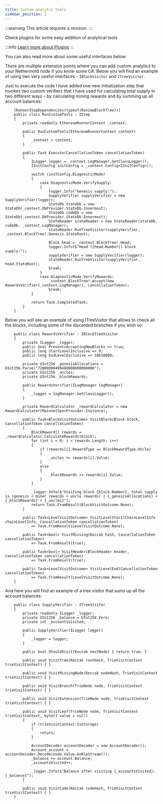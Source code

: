 ```yaml
---
title: Custom analytic tools
sidebar_position: 2
---
```


:::warning
This article requires a revision.
:::

Check plugins for some easy addition of analytical tools

:::info
[Learn more about Plugins](plugins.md)
:::

You can also read more about some useful interfaces below:

There are multiple extension points where you can add custom analytics to your Nethermind node if you know some C#.
Below you will find an example of using two very useful interfaces - `IBlockVisitor` and `ITreeVisitor`.

Just to execute the code I have added one new initialization step that invokes two custom verifiers that I have used for
calculating total supply in two different ways - by calculating mining rewards and by summing up all account balances:

```
    [RunnerStepDependencies(typeof(ReviewBlockTree))]
    public class RunCustomTools : IStep
    {
        private readonly EthereumRunnerContext _context;

        public RunCustomTools(EthereumRunnerContext context)
        {
            _context = context;
        }

        public Task Execute(CancellationToken cancellationToken)
        {
            ILogger logger = _context.LogManager.GetClassLogger();
            IInitConfig initConfig = _context.Config<IInitConfig>();

            switch (initConfig.DiagnosticMode)
            {
                case DiagnosticMode.VerifySupply:
                {
                    logger.Info("Genesis supply:");
                    SupplyVerifier supplyVerifier = new SupplyVerifier(logger);
                    StateDb stateDb = new StateDb(_context.DbProvider.StateDb.Innermost);
                    StateDb codeDb = new StateDb(_context.DbProvider.StateDb.Innermost);
                    StateReader stateReader = new StateReader(stateDb, codeDb, _context.LogManager);
                    stateReader.RunTreeVisitor(supplyVerifier, _context.BlockTree!.Genesis.StateRoot);

                    Block head = _context.BlockTree!.Head;
                    logger.Info($"Head ({head.Number}) block supply:");
                    supplyVerifier = new SupplyVerifier(logger);
                    stateReader.RunTreeVisitor(supplyVerifier, head.StateRoot);
                    break;
                }
                case DiagnosticMode.VerifyRewards:
                    _context.BlockTree!.Accept(new RewardsVerifier(_context.LogManager), cancellationToken);
                    break;
            }

            return Task.CompletedTask;
        }
    }
```

Below you will see an example of using ITreeVisitor that allows to check all the blocks, including some of the discarded
branches if you wish so:

```
    public class RewardsVerifier : IBlockTreeVisitor
    {
        private ILogger _logger;
        public bool PreventsAcceptingNewBlocks => true;
        public long StartLevelInclusive => 0;
        public long EndLevelExclusive => 10618000;

        private UInt256 _genesisAllocations = UInt256.Parse("72009990499480000000000000");
        private UInt256 _uncles;
        private UInt256 _blockRewards;

        public RewardsVerifier(ILogManager logManager)
        {
            _logger = logManager.GetClassLogger();
        }

        private RewardCalculator _rewardCalculator = new RewardCalculator(MainnetSpecProvider.Instance);

        public Task<BlockVisitOutcome> VisitBlock(Block block, CancellationToken cancellationToken)
        {
            BlockReward[] rewards = _rewardCalculator.CalculateRewards(block);
            for (int i = 0; i < rewards.Length; i++)
            {
                if (rewards[i].RewardType == BlockRewardType.Uncle)
                {
                    _uncles += rewards[i].Value;
                }
                else
                {
                    _blockRewards += rewards[i].Value;
                }
            }

            _logger.Info($"Visiting block {block.Number}, total supply is (genesis + miner rewards + uncle rewards) | {_genesisAllocations} + {_blockRewards} + {_uncles}");
            return Task.FromResult(BlockVisitOutcome.None);
        }

        public Task<LevelVisitOutcome> VisitLevelStart(ChainLevelInfo chainLevelInfo, CancellationToken cancellationToken)
            => Task.FromResult(LevelVisitOutcome.None);

        public Task<bool> VisitMissing(Keccak hash, CancellationToken cancellationToken)
            => Task.FromResult(true);

        public Task<bool> VisitHeader(BlockHeader header, CancellationToken cancellationToken)
            => Task.FromResult(true);

        public Task<LevelVisitOutcome> VisitLevelEnd(CancellationToken cancellationToken)
            => Task.FromResult(LevelVisitOutcome.None);
    }
```

And here you will find an example of a tree visitor that sums up all the account balances:

```
    public class SupplyVerifier : ITreeVisitor
    {
        private readonly ILogger _logger;
        private UInt256 _balance = UInt256.Zero;
        private int _accountsVisited;

        public SupplyVerifier(ILogger logger)
        {
            _logger = logger;
        }

        public bool ShouldVisit(Keccak nextNode) { return true; }

        public void VisitTree(Keccak rootHash, TrieVisitContext trieVisitContext) { }

        public void VisitMissingNode(Keccak nodeHash, TrieVisitContext trieVisitContext) { }

        public void VisitBranch(TrieNode node, TrieVisitContext trieVisitContext) { }

        public void VisitExtension(TrieNode node, TrieVisitContext trieVisitContext) { }

        public void VisitLeaf(TrieNode node, TrieVisitContext trieVisitContext, byte[] value = null)
        {
            if (trieVisitContext.IsStorage)
            {
                return;
            }

            AccountDecoder accountDecoder = new AccountDecoder();
            Account account = accountDecoder.Decode(node.Value.AsRlpStream());
            _balance += account.Balance;
            _accountsVisited++;

            _logger.Info($"Balance after visiting {_accountsVisited}: {_balance}");
        }

        public void VisitCode(Keccak codeHash, TrieVisitContext trieVisitContext) { }
    }
```
